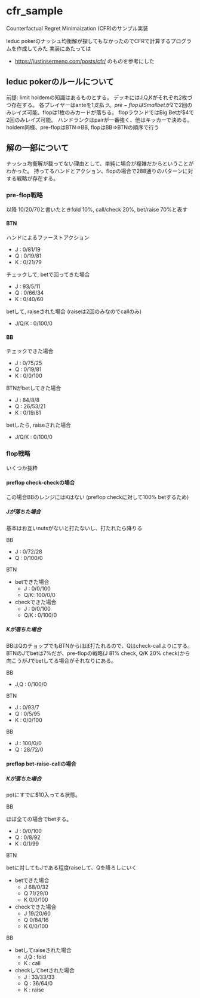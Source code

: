 # cfr_sample
Counterfactual Regret Minimaization (CFR)のサンプル実装

leduc pokerのナッシュ均衡解が探してもなかったのでCFRで計算するプログラムを作成してみた
実装にあたっては
* https://justinsermeno.com/posts/cfr/
のものを参考にした

## leduc pokerのルールについて

前提: limit holdemの知識はあるものとする。
デッキにはJ,Q,Kがそれぞれ2枚づつ存在する。
各プレイヤーはanteを$1支払う。pre-flopはSmall betが$2で2回のみレイズ可能、flopは1枚のみカードが落ちる。
flopラウンドではBig Betが$4で2回のみレイズ可能。
ハンドランクはpairが一番強く、他はキッカーで決める。
holdem同様、pre-flopはBTN=>BB, flopはBB=>BTNの順序で行う

## 解の一部について

ナッシュ均衡解が載ってない理由として、単純に場合が複雑だからということがわかった。
持ってるハンドとアクション、flopの場合で288通りのパターンに対する戦略が存在する。

### pre-flop戦略

以降 10/20/70と書いたときfold 10%, call/check 20%, bet/raise 70%と表す 
#### BTN

ハンドによるファーストアクション
* J : 0/81/19
* Q : 0/19/81
* K : 0/21/79

チェックして, betで回ってきた場合
* J : 93/5/11
* Q : 0/66/34
* K : 0/40/60

betして, raiseされた場合 (raiseは2回のみなのでcallのみ)
* J/Q/K : 0/100/0

#### BB

チェックできた場合
* J : 0/75/25
* Q : 0/19/81
* K : 0/0/100

BTNがbetしてきた場合
* J : 84/8/8
* Q : 26/53/21
* K : 0/19/81

betしたら, raiseされた場合
* J/Q/K : 0/100/0

### flop戦略

いくつか抜粋

#### preflop check-checkの場合

この場合BBのレンジにはKはない (preflop checkに対して100% betするため)


##### Jが落ちた場合

基本はお互いnutsがないと打たないし、打たれたら降りる

BB

* J : 0/72/28
* Q : 0/100/0

BTN

* betできた場合
    * J : 0/0/100
    * Q/K: 100/0/0
* checkできた場合
    * J : 0/0/100
    * Q/K : 0/100/0 

##### Kが落ちた場合

BBはQのチョップでもBTNからほぼ打たれるので、Qはcheck-callよりにする。
BTNのJでbetは7%だが、pre-flopの戦略(J 81% check, Q/K 20% check)から向こうがJでbetしてる場合がそれなりにある。

BB
* J,Q : 0/100/0

BTN
* J : 0/93/7
* Q : 0/5/95
* K : 0/0/100

BB
* J : 100/0/0
* Q : 28/72/0

#### preflop bet-raise-callの場合

##### Kが落ちた場合

potにすでに$10入ってる状態。

BB

ほぼ全ての場合でbetする。

* J : 0/0/100
* Q : 0/8/92
* K : 0/1/99

BTN

betに対してもJである程度raiseして、Qを降ろしにいく

* betできた場合
    * J 68/0/32
    * Q 71/29/0
    * K 0/0/100
* checkできた場合
    * J 19/20/60
    * Q 0/84/16
    * K 0/0/100

BB

* betしてraiseされた場合
    * J,Q : fold
    * K : call
* checkしてbetされた場合
    * J : 33/33/33
    * Q : 36/64/0
    * K : raise
